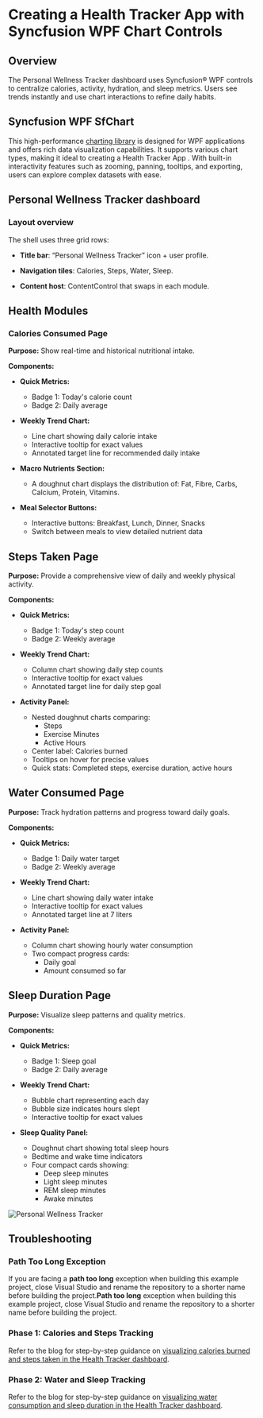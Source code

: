 # Creating a Health Tracker App with Syncfusion WPF Chart Controls

## Overview

The Personal Wellness Tracker dashboard uses Syncfusion® WPF controls to centralize calories, activity, hydration, and sleep metrics. Users see trends instantly and use chart interactions to refine daily habits.

## Syncfusion WPF SfChart

This high-performance [charting library](https://help.syncfusion.com/wpf/charts/getting-started) is designed for WPF applications and offers rich data visualization capabilities. It supports various chart types, making it ideal to creating a Health Tracker App . With built-in interactivity features such as zooming, panning, tooltips, and exporting, users can explore complex datasets with ease. 


## Personal Wellness Tracker dashboard

### Layout overview

The shell uses three grid rows:

- **Title bar**: “Personal Wellness Tracker” icon + user profile.

- **Navigation tiles**: Calories, Steps, Water, Sleep.

- **Content host**: ContentControl that swaps in each module.

## Health Modules 

### Calories Consumed Page

**Purpose:** Show real-time and historical nutritional intake.

**Components:**
- **Quick Metrics:**  
  - Badge 1: Today's calorie count  
  - Badge 2: Daily average

- **Weekly Trend Chart:**  
  - Line chart showing daily calorie intake  
  - Interactive tooltip for exact values  
  - Annotated target line for recommended daily intake

- **Macro Nutrients Section:**  
  - A doughnut chart displays the distribution of: Fat, Fibre, Carbs, Calcium, Protein, Vitamins.

- **Meal Selector Buttons:**  
  - Interactive buttons: Breakfast, Lunch, Dinner, Snacks  
  - Switch between meals to view detailed nutrient data

## Steps Taken Page

**Purpose:** Provide a comprehensive view of daily and weekly physical activity.

**Components:**
- **Quick Metrics:**  
  - Badge 1: Today's step count  
  - Badge 2: Weekly average

- **Weekly Trend Chart:**  
  - Column chart showing daily step counts  
  - Interactive tooltip for exact values  
  - Annotated target line for daily step goal

- **Activity Panel:**  
  - Nested doughnut charts comparing:  
    - Steps  
    - Exercise Minutes  
    - Active Hours  
  - Center label: Calories burned  
  - Tooltips on hover for precise values  
  - Quick stats: Completed steps, exercise duration, active hours

## Water Consumed Page

**Purpose:** Track hydration patterns and progress toward daily goals.

**Components:**
- **Quick Metrics:**  
  - Badge 1: Daily water target  
  - Badge 2: Weekly average

- **Weekly Trend Chart:**  
  - Line chart showing daily water intake  
  - Interactive tooltip for exact values  
  - Annotated target line at 7 liters

- **Activity Panel:**  
  - Column chart showing hourly water consumption  
  - Two compact progress cards:  
    - Daily goal  
    - Amount consumed so far

## Sleep Duration Page

**Purpose:** Visualize sleep patterns and quality metrics.

**Components:**
- **Quick Metrics:**  
  - Badge 1: Sleep goal  
  - Badge 2: Daily average

- **Weekly Trend Chart:**  
  - Bubble chart representing each day  
  - Bubble size indicates hours slept  
  - Interactive tooltip for exact values

- **Sleep Quality Panel:** 
  - Doughnut chart showing total sleep hours  
  - Bedtime and wake time indicators  
  - Four compact cards showing:  
    - Deep sleep minutes  
    - Light sleep minutes  
    - REM sleep minutes  
    - Awake minutes

![Personal Wellness Tracker](https://github.com/user-attachments/assets/07ca26e6-ea5d-4791-a655-e48b22979f12)

## Troubleshooting

### Path Too Long Exception

If you are facing a **path too long** exception when building this example project, close Visual Studio and rename the repository to a shorter name before building the project.**Path too long** exception when building this example project, close Visual Studio and rename the repository to a shorter name before building the project.

### Phase 1: Calories and Steps Tracking

Refer to the blog for step-by-step guidance on [visualizing calories burned and steps taken in the Health Tracker dashboard](https://www.syncfusion.com/blogs/post/wpf-health-tracker-chart-calories-steps).

### Phase 2: Water and Sleep Tracking

Refer to the blog for step-by-step guidance on [visualizing  water consumption and sleep duration in the Health Tracker dashboard](https://www.syncfusion.com/blogs/post/wpf-health-tracker-chart-phase-2?sleep_patterns_with_interactive_charts).
